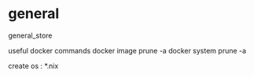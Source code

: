 # general
general_store

useful docker commands
docker image prune -a
docker system prune -a

create os : *.nix
